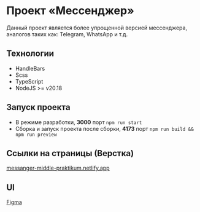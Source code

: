 # Проект «Мессенджер»

Данный проект является более упрощенной версией мессенджера, аналогов таких как: Telegram, WhatsApp и т.д.

## Технологии
- HandleBars
- Scss
- TypeScript
- NodeJS >= v20.18

## Запуск проекта

- В режиме разработки, __3000__ порт ``` npm run start ```
- Сборка и запуск проекта после сборки, __4173__ порт ``` npm run build && npm run preview ``` 

## Ссылки на страницы (Верстка) 
[messanger-middle-praktikum.netlify.app](https://messanger-middle-praktikum.netlify.app/)

## UI

[Figma](https://www.figma.com/design/1MlsG3mHcikkIAy38tXtPx/Chat_external_link-(Copy)?node-id=12-80&t=KXoIFN5bXVEOArqc-0)





